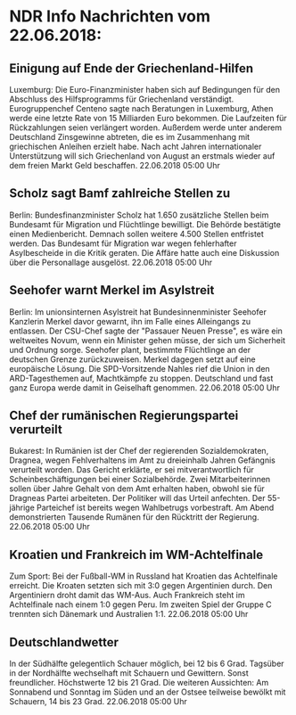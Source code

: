 # NDR Info Nachrichten vom 22.06.2018:


## Einigung auf Ende der Griechenland-Hilfen
Luxemburg: Die Euro-Finanzminister haben sich auf Bedingungen für den Abschluss des Hilfsprogramms für Griechenland verständigt. Eurogruppenchef Centeno sagte nach Beratungen in Luxemburg, Athen werde eine letzte Rate von 15 Milliarden Euro bekommen. Die Laufzeiten für Rückzahlungen seien verlängert worden. Außerdem werde unter anderem Deutschland Zinsgewinne abtreten, die es im Zusammenhang mit griechischen Anleihen erzielt habe. Nach acht Jahren internationaler Unterstützung will sich Griechenland von August an erstmals wieder auf dem freien Markt Geld beschaffen. 22.06.2018 05:00 Uhr 

## Scholz sagt Bamf zahlreiche Stellen zu
Berlin: Bundesfinanzminister Scholz hat 1.650 zusätzliche Stellen beim Bundesamt für Migration und Flüchtlinge bewilligt. Die Behörde bestätigte einen Medienbericht. Demnach sollen weitere 4.500 Stellen entfristet werden. Das Bundesamt für Migration war wegen fehlerhafter Asylbescheide in die Kritik geraten. Die Affäre hatte auch eine Diskussion über die Personallage ausgelöst. 22.06.2018 05:00 Uhr 

## Seehofer warnt Merkel im Asylstreit
Berlin: Im unionsinternen Asylstreit hat Bundesinnenminister Seehofer Kanzlerin Merkel davor gewarnt, ihn im Falle eines Alleingangs zu entlassen. Der CSU-Chef sagte der "Passauer Neuen Presse", es wäre ein weltweites Novum, wenn ein Minister gehen müsse, der sich um Sicherheit und Ordnung sorge. Seehofer plant, bestimmte Flüchtlinge an der deutschen Grenze zurückzuweisen. Merkel dagegen setzt auf eine europäische Lösung. Die SPD-Vorsitzende Nahles rief die Union in den ARD-Tagesthemen auf, Machtkämpfe zu stoppen. Deutschland und fast ganz Europa werde damit in Geiselhaft genommen. 22.06.2018 05:00 Uhr 

## Chef der rumänischen Regierungspartei verurteilt
Bukarest: In Rumänien ist der Chef der regierenden Sozialdemokraten, Dragnea, wegen Fehlverhaltens im Amt zu dreieinhalb Jahren Gefängnis verurteilt worden. Das Gericht erklärte, er sei mitverantwortlich für Scheinbeschäftigungen bei einer Sozialbehörde. Zwei Mitarbeiterinnen sollen über Jahre Gehalt von dem Amt erhalten haben, obwohl sie für Dragneas Partei arbeiteten. Der Politiker will das Urteil anfechten. Der 55-jährige Parteichef ist bereits wegen Wahlbetrugs vorbestraft. Am Abend demonstrierten Tausende Rumänen für den Rücktritt der Regierung. 22.06.2018 05:00 Uhr 

## Kroatien und Frankreich im WM-Achtelfinale
Zum Sport: Bei der Fußball-WM in Russland hat Kroatien das Achtelfinale erreicht. Die Kroaten setzten sich mit 3:0 gegen Argentinien durch. Den Argentiniern droht damit das WM-Aus. Auch Frankreich steht im Achtelfinale nach einem 1:0 gegen Peru. Im zweiten Spiel der Gruppe C trennten sich Dänemark und Australien 1:1. 22.06.2018 05:00 Uhr 

## Deutschlandwetter
In der Südhälfte gelegentlich Schauer möglich, bei 12 bis 6 Grad. Tagsüber in der Nordhälfte wechselhaft mit Schauern und Gewittern. Sonst freundlicher. Höchstwerte 12 bis 21 Grad. Die weiteren Aussichten: Am Sonnabend und Sonntag im Süden und an der Ostsee teilweise bewölkt mit Schauern, 14 bis 23 Grad. 22.06.2018 05:00 Uhr 
